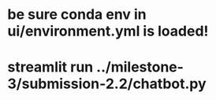 # be sure conda env in ui/environment.yml is loaded!
# streamlit run ../milestone-3/submission-2.2/chatbot.py
